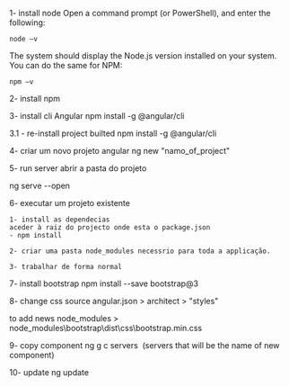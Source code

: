 1- install node
Open a command prompt (or PowerShell), and enter the following:

	node –v

The system should display the Node.js version installed on your system. You can do the same for NPM:

	npm –v


2- install npm


3- install cli Angular
npm install -g @angular/cli

3.1 - re-install project builted
npm install -g @angular/cli 


4- criar um novo projeto angular
ng new "namo_of_project"


5- run server
abrir a pasta do projeto

ng serve --open


6- executar um projeto existente

    1- install as dependecias
    aceder à raiz do projecto onde esta o package.json
    - npm install

    2- criar uma pasta node_modules necessrio para toda a applicação.

    3- trabalhar de forma normal


7- install bootstrap
npm install --save bootstrap@3


8- change css source
angular.json > architect > "styles"

to add news
node_modules > node_modules\bootstrap\dist\css\bootstrap.min.css


9- copy component
ng g c servers  (servers that will be the name of new component)


10- update
ng update
